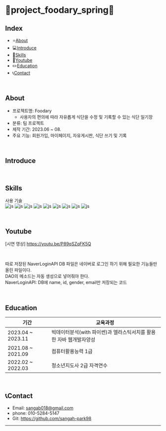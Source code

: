 # :grapes:project_foodary_spring:green_apple:

## Index

- :star:[About](#About)
- :computer:[Introduce](#Introduce)
- :rocket:[Skills](#Skills)
- :movie_camera:[Youtube](#Youtube)
- :pencil2:[Education](#Education)
- :telephone_receiver:[Contact](#Contact)

<br/>


## About
- 프로젝트명: Foodary
  +  사용자의 편의에 따라 자유롭게 식단을 수정 및 기록할 수 있는 식단 일기장
- 분류: 팀 프로젝트
- 제작 기간: 2023.06 ~ 08.
- 주요 기능: 회원가입, 마이페이지, 자유게시판, 식단 쓰기 및 기록

<br/>

## Introduce


<br/>

## Skills
사용 기술    
![js](https://img.shields.io/badge/Java-ED8B00?style=for-the-badge&logo=openjdk&logoColor=white)
![js](https://img.shields.io/badge/CSS-239120?&style=for-the-badge&logo=css3&logoColor=white)
![js](https://img.shields.io/badge/JavaScript-F7DF1E?style=for-the-badge&logo=JavaScript&logoColor=white)
![js](https://img.shields.io/badge/HTML5-E34F26?style=for-the-badge&logo=html5&logoColor=white)
![js](https://img.shields.io/badge/Java-ED8B00?style=for-the-badge&logo=openjdk&logoColor=white)
![js](https://img.shields.io/badge/jQuery-0769AD?style=for-the-badge&logo=jquery&logoColor=white)
![js](https://img.shields.io/badge/Spring-6DB33F?style=for-the-badge&logo=spring&logoColor=white)
![js](https://img.shields.io/badge/MySQL-00000F?style=for-the-badge&logo=mysql&logoColor=white)
![js](https://img.shields.io/badge/Oracle-F80000?style=for-the-badge&logo=Oracle&logoColor=white)

<br/>

## Youtube
[시연 영상] https://youtu.be/P89qSZqFK5Q

<br/>

따로 저장된 NaverLoginAPI DB 파일은 네이버로 로그인 하기 위해 필요한 기능들만 올린 파일이다.  
DAO의 메소드는 자동 생성으로 넣어줘야 한다.  
NaverLoginAPI: DB에 name, id, gender, email만 저장되는 코드  

<br/>

## Education
|기간|교육과정|
|------|---|
|2023.04 ~ 2023.11|빅데이터분석(with 파이썬)과 엘라스틱서치를 활용한 자바 웹개발자양성|
|2021.08 ~ 2021.09|컴퓨터활용능력 1급|
|2022.02 ~ 2022.03|청소년지도사 2급 자격연수|

<br/>

## :telephone_receiver:Contact
- Email: sangab018@gmail.com
- phone: 010-5284-5147
- Git: https://github.com/sangah-park98
-------------
